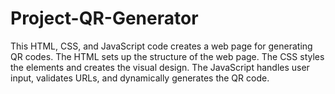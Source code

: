 # Project-QR-Generator
This HTML, CSS, and JavaScript code creates a web page for generating QR codes.
The HTML sets up the structure of the web page.
The CSS styles the elements and creates the visual design. 
The JavaScript handles user input, validates URLs, and dynamically generates the QR code.

